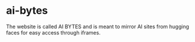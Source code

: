 # ai-bytes
The website is called AI BYTES and is meant to mirror AI sites from hugging faces for easy access through iframes.

